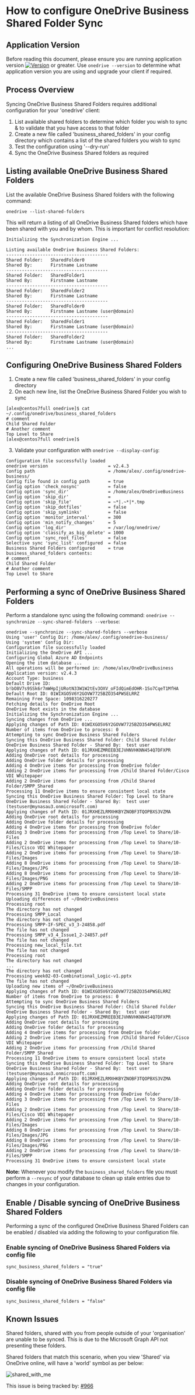 # How to configure OneDrive Business Shared Folder Sync
## Application Version
Before reading this document, please ensure you are running application version [![Version](https://img.shields.io/github/v/release/abraunegg/onedrive)](https://github.com/abraunegg/onedrive/releases) or greater. Use `onedrive --version` to determine what application version you are using and upgrade your client if required.

## Process Overview
Syncing OneDrive Business Shared Folders requires additional configuration for your 'onedrive' client:
1.  List available shared folders to determine which folder you wish to sync & to validate that you have access to that folder
2.  Create a new file called 'business_shared_folders' in your config directory which contains a list of the shared folders you wish to sync
3.  Test the configuration using '--dry-run'
4.  Sync the OneDrive Business Shared folders as required

## Listing available OneDrive Business Shared Folders
List the available OneDrive Business Shared folders with the following command:
```text
onedrive --list-shared-folders
```
   This will return a listing of all OneDrive Business Shared folders which have been shared with you and by whom. This is important for conflict resolution:
```text
Initializing the Synchronization Engine ...

Listing available OneDrive Business Shared Folders:
---------------------------------------
Shared Folder:   SharedFolder0
Shared By:       Firstname Lastname
---------------------------------------
Shared Folder:   SharedFolder1
Shared By:       Firstname Lastname
---------------------------------------
Shared Folder:   SharedFolder2
Shared By:       Firstname Lastname
---------------------------------------
Shared Folder:   SharedFolder0
Shared By:       Firstname Lastname (user@domain)
---------------------------------------
Shared Folder:   SharedFolder1
Shared By:       Firstname Lastname (user@domain)
---------------------------------------
Shared Folder:   SharedFolder2
Shared By:       Firstname Lastname (user@domain)
...
```

## Configuring OneDrive Business Shared Folders
1.  Create a new file called 'business_shared_folders' in your config directory
2.  On each new line, list the OneDrive Business Shared Folder you wish to sync
```text
[alex@centos7full onedrive]$ cat ~/.config/onedrive/business_shared_folders
# comment
Child Shared Folder
# Another comment
Top Level to Share
[alex@centos7full onedrive]$ 
```
3.  Validate your configuration with `onedrive --display-config`:
```text
Configuration file successfully loaded
onedrive version                       = v2.4.3
Config path                            = /home/alex/.config/onedrive-business/
Config file found in config path       = true
Config option 'check_nosync'           = false
Config option 'sync_dir'               = /home/alex/OneDriveBusiness
Config option 'skip_dir'               = 
Config option 'skip_file'              = ~*|.~*|*.tmp
Config option 'skip_dotfiles'          = false
Config option 'skip_symlinks'          = false
Config option 'monitor_interval'       = 300
Config option 'min_notify_changes'     = 5
Config option 'log_dir'                = /var/log/onedrive/
Config option 'classify_as_big_delete' = 1000
Config option 'sync_root_files'        = false
Selective sync 'sync_list' configured  = false
Business Shared Folders configured     = true
business_shared_folders contents:
# comment
Child Shared Folder
# Another comment
Top Level to Share
```

## Performing a sync of OneDrive Business Shared Folders
Perform a standalone sync using the following command: `onedrive --synchronize --sync-shared-folders --verbose`:
```text
onedrive --synchronize --sync-shared-folders --verbose
Using 'user' Config Dir: /home/alex/.config/onedrive-business/
Using 'system' Config Dir: 
Configuration file successfully loaded
Initializing the OneDrive API ...
Configuring Global Azure AD Endpoints
Opening the item database ...
All operations will be performed in: /home/alex/OneDriveBusiness
Application version: v2.4.3
Account Type: business
Default Drive ID: b!bO8V7s9SSk6r7mWHpIjURotN33W1W2tEv3OXV_oFIdQimEdOHR-1So7CqeT1MfHA
Default Root ID: 01WIXGO5V6Y2GOVW7725BZO354PWSELRRZ
Remaining Free Space: 1098316220277
Fetching details for OneDrive Root
OneDrive Root exists in the database
Initializing the Synchronization Engine ...
Syncing changes from OneDrive ...
Applying changes of Path ID: 01WIXGO5V6Y2GOVW7725BZO354PWSELRRZ
Number of items from OneDrive to process: 0
Attempting to sync OneDrive Business Shared Folders
Syncing this OneDrive Business Shared Folder: Child Shared Folder
OneDrive Business Shared Folder - Shared By:  test user
Applying changes of Path ID: 01JRXHEZMREEB3EJVHNVHKNN454Q7DFXPR
Adding OneDrive root details for processing
Adding OneDrive folder details for processing
Adding 4 OneDrive items for processing from OneDrive folder
Adding 2 OneDrive items for processing from /Child Shared Folder/Cisco VDI Whitepaper
Adding 2 OneDrive items for processing from /Child Shared Folder/SMPP_Shared
Processing 11 OneDrive items to ensure consistent local state
Syncing this OneDrive Business Shared Folder: Top Level to Share
OneDrive Business Shared Folder - Shared By:  test user (testuser@mynasau3.onmicrosoft.com)
Applying changes of Path ID: 01JRXHEZLRMXHKBYZNOBF3TQOPBXS3VZMA
Adding OneDrive root details for processing
Adding OneDrive folder details for processing
Adding 4 OneDrive items for processing from OneDrive folder
Adding 3 OneDrive items for processing from /Top Level to Share/10-Files
Adding 2 OneDrive items for processing from /Top Level to Share/10-Files/Cisco VDI Whitepaper
Adding 2 OneDrive items for processing from /Top Level to Share/10-Files/Images
Adding 8 OneDrive items for processing from /Top Level to Share/10-Files/Images/JPG
Adding 8 OneDrive items for processing from /Top Level to Share/10-Files/Images/PNG
Adding 2 OneDrive items for processing from /Top Level to Share/10-Files/SMPP
Processing 31 OneDrive items to ensure consistent local state
Uploading differences of ~/OneDriveBusiness
Processing root
The directory has not changed
Processing SMPP_Local
The directory has not changed
Processing SMPP-IF-SPEC_v3_3-24858.pdf
The file has not changed
Processing SMPP_v3_4_Issue1_2-24857.pdf
The file has not changed
Processing new_local_file.txt
The file has not changed
Processing root
The directory has not changed
...
The directory has not changed
Processing week02-03-Combinational_Logic-v1.pptx
The file has not changed
Uploading new items of ~/OneDriveBusiness
Applying changes of Path ID: 01WIXGO5V6Y2GOVW7725BZO354PWSELRRZ
Number of items from OneDrive to process: 0
Attempting to sync OneDrive Business Shared Folders
Syncing this OneDrive Business Shared Folder: Child Shared Folder
OneDrive Business Shared Folder - Shared By:  test user
Applying changes of Path ID: 01JRXHEZMREEB3EJVHNVHKNN454Q7DFXPR
Adding OneDrive root details for processing
Adding OneDrive folder details for processing
Adding 4 OneDrive items for processing from OneDrive folder
Adding 2 OneDrive items for processing from /Child Shared Folder/Cisco VDI Whitepaper
Adding 2 OneDrive items for processing from /Child Shared Folder/SMPP_Shared
Processing 11 OneDrive items to ensure consistent local state
Syncing this OneDrive Business Shared Folder: Top Level to Share
OneDrive Business Shared Folder - Shared By:  test user (testuser@mynasau3.onmicrosoft.com)
Applying changes of Path ID: 01JRXHEZLRMXHKBYZNOBF3TQOPBXS3VZMA
Adding OneDrive root details for processing
Adding OneDrive folder details for processing
Adding 4 OneDrive items for processing from OneDrive folder
Adding 3 OneDrive items for processing from /Top Level to Share/10-Files
Adding 2 OneDrive items for processing from /Top Level to Share/10-Files/Cisco VDI Whitepaper
Adding 2 OneDrive items for processing from /Top Level to Share/10-Files/Images
Adding 8 OneDrive items for processing from /Top Level to Share/10-Files/Images/JPG
Adding 8 OneDrive items for processing from /Top Level to Share/10-Files/Images/PNG
Adding 2 OneDrive items for processing from /Top Level to Share/10-Files/SMPP
Processing 31 OneDrive items to ensure consistent local state
```

**Note:** Whenever you modify the `business_shared_folders` file you must perform a `--resync` of your database to clean up stale entries due to changes in your configuration.

## Enable / Disable syncing of OneDrive Business Shared Folders
Performing a sync of the configured OneDrive Business Shared Folders can be enabled / disabled via adding the following to your configuration file.

### Enable syncing of OneDrive Business Shared Folders via config file
```text
sync_business_shared_folders = "true"
```

### Disable syncing of OneDrive Business Shared Folders via config file
```text
sync_business_shared_folders = "false"
```

## Known Issues
Shared folders, shared with you from people outside of your 'organisation' are unable to be synced. This is due to the Microsoft Graph API not presenting these folders.

Shared folders that match this scenario, when you view 'Shared' via OneDrive online, will have a 'world' symbol as per below:

![shared_with_me](./images/shared_with_me.JPG)

This issue is being tracked by: [#966](https://github.com/abraunegg/onedrive/issues/966)
